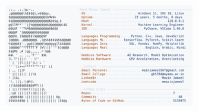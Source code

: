 <picture>
  <source srcset="https://raw.githubusercontent.com/mmazinjameel/mmazinjameel/main/dark_mode.svg?v=1743883786" media="(prefers-color-scheme: dark)">
  <img src="https://raw.githubusercontent.com/mmazinjameel/mmazinjameel/main/light_mode.svg?v=1743883786">
</picture>
